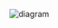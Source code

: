 ![diagram](https://github.com/grit-coding/DevToCodeSnippets/blob/main/tech-tutorials/infrastructure/terraform/create-public-subnets/images/diagram.jpeg) 